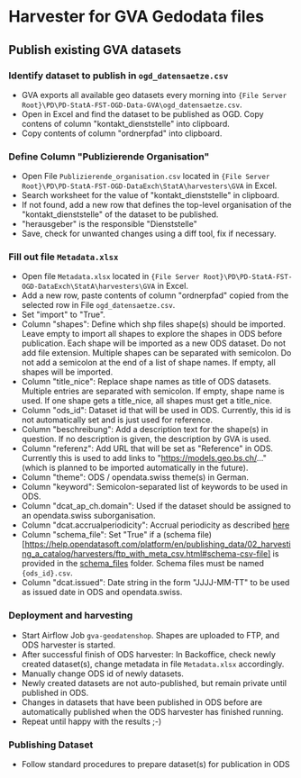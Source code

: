 # Harvester for GVA Gedodata files

## Publish existing GVA datasets
### Identify dataset to publish in `ogd_datensaetze.csv`
- GVA exports all available geo datasets every morning into `{File Server Root}\PD\PD-StatA-FST-OGD-Data-GVA\ogd_datensaetze.csv`.
- Open in Excel and find the dataset to be published as OGD.
  Copy contens of column "kontakt_dienststelle" into clipboard. 
- Copy contents of column "ordnerpfad" into clipboard. 

### Define Column "Publizierende Organisation"
- Open File `Publizierende_organisation.csv` located in `{File Server Root}\PD\PD-StatA-FST-OGD-DataExch\StatA\harvesters\GVA` in Excel.
- Search worksheet for the value of "kontakt_dienststelle" in clipboard. 
- If not found, add a new row that defines the top-level organisation of the "kontakt_dienststelle" of the dataset to be published.
- "herausgeber" is the responsible "Dienststelle"
- Save, check for unwanted changes using a diff tool, fix if necessary. 

### Fill out file `Metadata.xlsx`
- Open file `Metadata.xlsx` located in `{File Server Root}\PD\PD-StatA-FST-OGD-DataExch\StatA\harvesters\GVA` in Excel.
- Add a new row, paste contents of column "ordnerpfad" copied from the selected row in File `ogd_datensaetze.csv`. 
- Set "import" to "True". 
- Column "shapes": Define which shp files shape(s) should be imported. Leave empty to import all shapes to explore the shapes in ODS before publication. Each shape will be imported as a new ODS dataset. Do not add file extension. Multiple shapes can be separated with semicolon. Do not add a semicolon at the end of a list of shape names. If empty, all shapes will be imported. 
- Column "title_nice": Replace shape names as title of ODS datasets. Multiple entries are separated with semicolon. If empty, shape name is used. If one shape gets a title_nice, all shapes must get a title_nice. 
- Column "ods_id": Dataset id that will be used in ODS. Currently, this id is not automatically set and is just used for reference. 
- Column "beschreibung": Add a description text for the shape(s) in question. If no description is given, the description by GVA is used. 
- Column "referenz": Add URL that will be set as "Reference" in ODS. Currently this is used to add links to "https://models.geo.bs.ch/..." (which is planned to be imported automatically in the future). 
- Column "theme": ODS / opendata.swiss theme(s) in German. 
- Column "keyword": Semicolon-separated list of keywords to be used in ODS.
- Column "dcat_ap_ch.domain": Used if the dataset should be assigned to an opendata.swiss suborganisation. 
- Column "dcat.accrualperiodicity": Accrual periodicity as described [here](https://handbook.opendata.swiss/de/content/glossar/bibliothek/dcat-ap-ch.html?highlight=accrual)
- Column "schema_file": Set "True" if a (schema file)[https://help.opendatasoft.com/platform/en/publishing_data/02_harvesting_a_catalog/harvesters/ftp_with_meta_csv.html#schema-csv-file] is provided in the [schema_files](./schema_files/) folder. Schema files must be named `{ods_id}.csv`. 
- Column "dcat.issued": Date string in the form "JJJJ-MM-TT" to be used as issued date in ODS and opendata.swiss.
  
### Deployment and harvesting
- Start Airflow Job `gva-geodatenshop`. Shapes are uploaded to FTP, and ODS harvester is started.
- After successful finish of ODS harvester: In Backoffice, check newly created dataset(s), change metadata in file `Metadata.xlsx` accordingly.
- Manually change ODS id of newly datasets. 
- Newly created datasets are not auto-published, but remain private until published in ODS. 
- Changes in datasets that have been published in ODS before are automatically published when the ODS harvester has finished running.
- Repeat until happy with the results ;-)

### Publishing Dataset
- Follow standard procedures to prepare dataset(s) for publication in ODS
